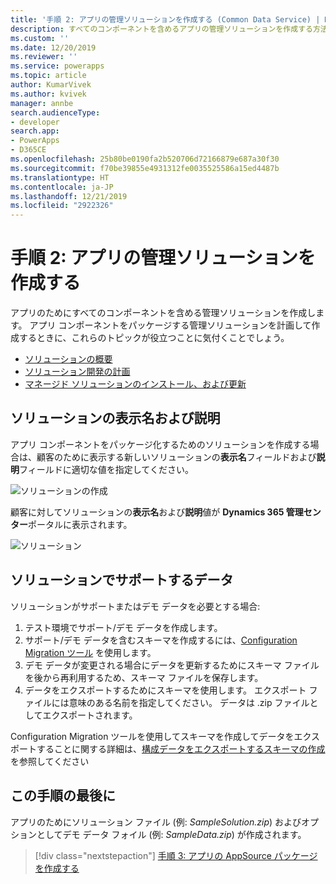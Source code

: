 ```yaml
---
title: '手順 2: アプリの管理ソリューションを作成する (Common Data Service) | Microsoft Docs'
description: すべてのコンポーネントを含めるアプリの管理ソリューションを作成する方法を学習します。 これは Appsource にアプリを公開するために必要です。
ms.custom: ''
ms.date: 12/20/2019
ms.reviewer: ''
ms.service: powerapps
ms.topic: article
author: KumarVivek
ms.author: kvivek
manager: annbe
search.audienceType:
- developer
search.app:
- PowerApps
- D365CE
ms.openlocfilehash: 25b80be0190fa2b520706d72166879e687a30f30
ms.sourcegitcommit: f70be39855e4931312fe0035525586a15ed4487b
ms.translationtype: HT
ms.contentlocale: ja-JP
ms.lasthandoff: 12/21/2019
ms.locfileid: "2922326"
---
```

# <a name="step-2-create-a-managed-solution-for-your-app"></a>手順 2: アプリの管理ソリューションを作成する

アプリのためにすべてのコンポーネントを含める管理ソリューションを作成します。 アプリ コンポーネントをパッケージする管理ソリューションを計画して作成するときに、これらのトピックが役立つことに気付くことでしょう。
- [ソリューションの概要](introduction-solutions.md)
- [ソリューション開発の計画](/dynamics365/customer-engagement/developer/plan-solution-development) 
- [マネージド ソリューションのインストール、および更新](create-install-update-managed-solution.md)

## <a name="display-name-and-description-of-your-solution"></a>ソリューションの表示名および説明

アプリ コンポーネントをパッケージ化するためのソリューションを作成する場合は、顧客のために表示する新しいソリューションの**表示名**フィールドおよび**説明**フィールドに適切な値を指定してください。

![ソリューションの作成](media/appsource-new-solution.png)

顧客に対してソリューションの**表示名**および**説明**値が **Dynamics 365 管理センター**ポータルに表示されます。

![ソリューション](media/appsource-solution-names.png)

## <a name="supporting-data-for-your-solution"></a>ソリューションでサポートするデータ

ソリューションがサポートまたはデモ データを必要とする場合:
1. テスト環境でサポート/デモ データを作成します。
2. サポート/デモ データを含むスキーマを作成するには、[Configuration Migration ツール](/dynamics365/customer-engagement/admin/manage-configuration-data) を使用します。 
3. デモ データが変更される場合にデータを更新するためにスキーマ ファイルを後から再利用するため、スキーマ ファイルを保存します。
4. データをエクスポートするためにスキーマを使用します。 エクスポート ファイルには意味のある名前を指定してください。 データは .zip ファイルとしてエクスポートされます。

Configuration Migration ツールを使用してスキーマを作成してデータをエクスポートすることに関する詳細は、[構成データをエクスポートするスキーマの作成](/dynamics365/customer-engagement/admin/create-schema-export-configuration-data)を参照してください

## <a name="at-the-end-of-this-step"></a>この手順の最後に

アプリのためにソリューション ファイル (例: *SampleSolution.zip*) およびオプションとしてデモ データ フォイル (例: *SampleData.zip*) が作成されます。


> [!div class="nextstepaction"]
> [手順 3: アプリの AppSource パッケージを作成する](create-package-app-appsource.md) 
  
